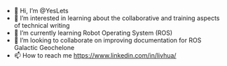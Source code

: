 - 👋 Hi, I’m @YesLets
- 👀 I’m interested in learning about the collaborative and training aspects of technical writing
- 🌱 I’m currently learning Robot Operating System (ROS)
- 💞️ I’m looking to collaborate on improving documentation for ROS Galactic Geochelone
- 📫 How to reach me https://www.linkedin.com/in/livhua/

<!---
YesLets/YesLets is a ✨ special ✨ repository because its `README.md` (this file) appears on your GitHub profile.
You can click the Preview link to take a look at your changes.
--->
